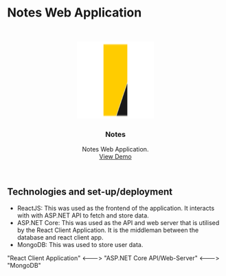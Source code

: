 # Notes Web Application

<br />
<p align="center">
  <img src="logo.svg" alt="Logo" width="180" height="180">
  <h3 align="center">Notes</h3>
  <p align="center">
    Notes Web Application.
    <br />
    <a href="https://youtu.be/KZXbTy4cXfY">View Demo</a>
  </p>
</p>
<br>

## Technologies and set-up/deployment

- ReactJS: This was used as the frontend of the application. It interacts with with ASP.NET API to fetch and store data.
- ASP.NET Core: This was used as the API and web server that is utilised by the React Client Application. It is the middleman between the database and react client app.
- MongoDB: This was used to store user data.

"React Client Application" <---> "ASP.NET Core API/Web-Server" <---> "MongoDB"
